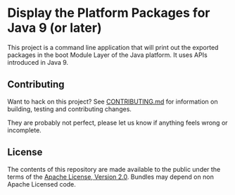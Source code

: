 <h1>Display the Platform Packages for Java 9 (or later)</h1>

This project is a command line application that will print out the
exported packages in the boot Module Layer of the Java platform. It
uses APIs introduced in Java 9.

## Contributing

Want to hack on this project? See [CONTRIBUTING.md](CONTRIBUTING.md) for information on building, testing and contributing changes.

They are probably not perfect, please let us know if anything feels
wrong or incomplete.

## License

The contents of this repository are made available to the public under the terms of the [Apache License, Version 2.0](https://www.apache.org/licenses/LICENSE-2.0).
Bundles may depend on non Apache Licensed code.

